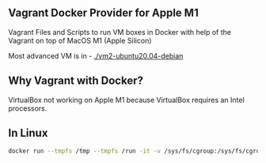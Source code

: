 ## Vagrant Docker Provider for Apple M1
Vagrant Files and Scripts to run VM boxes in Docker with help of the Vagrant on top of MacOS M1 (Apple Silicon)

Most advanced VM is in - [./vm2-ubuntu20.04-debian](vm2-ubuntu20.04-debian)

## Why Vagrant with Docker?
VirtualBox not working on Apple M1 because VirtualBox requires an Intel processors.

## In Linux 
```bash
docker run --tmpfs /tmp --tmpfs /run -it -v /sys/fs/cgroup:/sys/fs/cgroup:ro -p 8081:80 -p 8080:8080 --name my_image <my_image>
```
